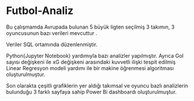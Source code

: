 # Futbol-Analiz

Bu çalışmamda Avrupada bulunan 5 büyük ligten seçilmiş 3 takımın, 3 oyuncusunun bazı verileri mevcuttur . 

Veriler SQL ortamında düzenlenmiştir.

Python(Jupyter Notebook) yardımıyla bazı analizler yapılmıştır. Ayrıca Gol sayısı değişkeni ile xG değişkeni arasındaki kuvvetli ilişki tespit edilmiş Linear Regresyon modeli yardımı ile bir makine öğrenmesi algoritması oluşturulmuştur.

Son olarakta çeşitli grafiklerin yer aldığı takımsal ve oyuncu bazlı analizlerin bulunduğu 3 farklı sayfaya sahip Power Bi dashboardı oluşturulmuştur.

